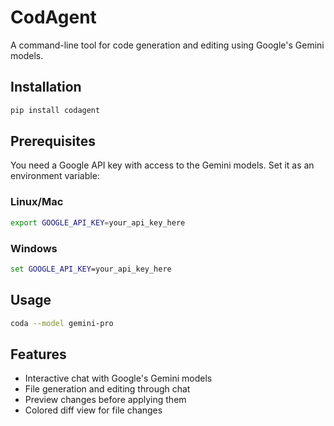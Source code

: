 # CodAgent

A command-line tool for code generation and editing using Google's Gemini models.

## Installation

```bash
pip install codagent
```

## Prerequisites

You need a Google API key with access to the Gemini models. Set it as an environment variable:

### Linux/Mac
```bash
export GOOGLE_API_KEY=your_api_key_here
```

### Windows
```cmd
set GOOGLE_API_KEY=your_api_key_here
```

## Usage

```bash
coda --model gemini-pro
```

## Features

- Interactive chat with Google's Gemini models
- File generation and editing through chat
- Preview changes before applying them
- Colored diff view for file changes